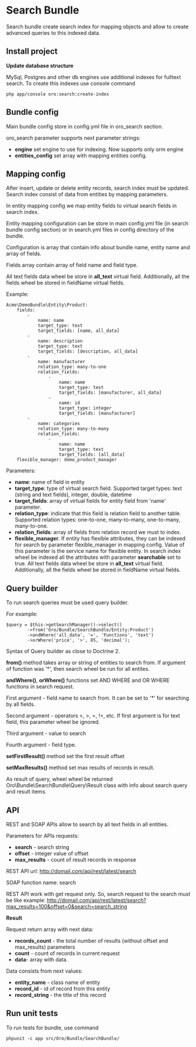 Search Bundle
========================

Search bundle create search index for mapping objects and allow to create advanced queries to this indexed data.

Install project
----------------------------------

**Update database structure**

MySql, Postgres and other db engines use additional indexes for fulltext search. To create this indexes use console command

    php app/console oro:search:create-index

Bundle config
----------------------------------

Main bundle config store in config.yml file in oro_search section.

oro_search parameter supports next parameter strings:

- **engine** set engine to use for indexing. Now supports only orm engine
- **entities_config** set array with mapping entities config.

Mapping config
----------------------------------

After insert, update or delete entity records, search index must be updated. Search index consist of data from entities by mapping parameters.

In entity mapping config we map entity fields to virtual search fields in search index.

Entity mapping configuration can be store in main config.yml file (in search bundle config section) or in search.yml files in config directory of the bundle.

Configuration is array that contain info about bundle name, entity name and array of fields.

Fields array contain array of field name and field type.

All text fields data wheel be store in **all_text** virtual field. Additionally, all the fields wheel be stored in fieldName virtual fields.

Example:

    Acme\DemoBundle\Entity\Product:
        fields:
            -
                name: name
                target_type: text
                target_fields: [name, all_data]
            -
                name: description
                target_type: text
                target_fields: [description, all_data]
            -
                name: manufacturer
                relation_type: many-to-one
                relation_fields:
                    -
                        name: name
                        target_type: text
                        target_fields: [manufacturer, all_data]
                    -
                        name: id
                        target_type: integer
                        target_fields: [manufacturer]
            -
                name: categories
                relation_type: many-to-many
                relation_fields:
                    -
                        name: name
                        target_type: text
                        target_fields: [all_data]
        flexible_manager: demo_product_manager

Parameters:

- **name**: name of field in entity
- **target_type**: type of virtual search field. Supported target types: text (string and text fields), integer, double, datetime
- **target_fields**: array of virtual fields for entity field from 'name' parameter.
- **relation_type**: indicate that this field is relation field to another table. Supported relation types: one-to-one, many-to-many, one-to-many, many-to-one.
- **relation_fields**: array of fields from relation record we must to index.
- **flexible_manager**. If entity has flexible attributes, they can be indexed for search by parameter flexible_manager in mapping config. Value of this parameter
is the service name for flexible entity. In search index wheel be indexed all the attributes with parameter **searchable** set to true. All text fields data wheel
be store in **all_text** virtual field. Additionally, all the fields wheel be stored in fieldName virtual fields.

Query builder
----------------------------------

To run search queries must be used query builder.

For example:

    $query = $this->getSearchManager()->select()
            ->from('Oro/Bundle/SearchBundle/Entity:Product')
            ->andWhere('all_data', '=', 'Functions', 'text')
            ->orWhere('price', '>', 85, 'decimal');

Syntax of Query builder as close to Doctrine 2.

**from()** method takes array or string of entities to search from. If argument of function was '*', then search wheel be run for all entites.

**andWhere()**, **orWhere()** functions set AND WHERE and OR WHERE functions in search request.

First argument - field name to search from. It can be set to '*' for searching by all fields.

Second argument - operators <, >, =, !=, etc.
If first argument is for text field, this parameter wheel be ignored.

Third argument - value to search

Fourth argument - field type.

**setFirstResult()** method set the first result offset

**setMaxResults()** method set max results of records in result.

As result of query, wheel wheel be returned Oro\Bundle\SearchBundle\Query\Result class with info about search query and result items.

API
---

REST and SOAP APIs allow to search by all text fields in all entities.

Parameters for APIs requests:

 - **search** - search string
 - **offset** - integer value of offset
 - **max_results** - count  of result records in response

REST API url: http://domail.com/api/rest/latest/search

SOAP function name: search

REST API work with get request only. So, search request to the search must be like example:
http://domail.com/api/rest/latest/search?max_results=100&offset=0&search=search_string

**Result**

Request return array with next data:

 - **records_count** - the total number of results (without offset and max_results) parameters
 - **count** - count of records in current request
 - **data**- array with data.

 Data consists from next values:

 - **entity_name** - class name of entity
 - **record_id** - id of record from this entity
 - **record_string** - the title of this record

Run unit tests
----------------------------------

To run tests for bundle, use command

    phpunit -c app src/Oro/Bundle/SearchBundle/
